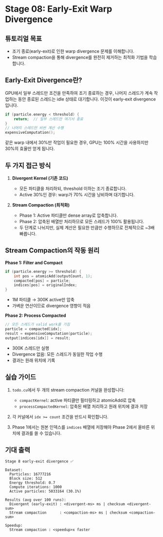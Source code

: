# Stage 08: Early-Exit Warp Divergence

## 튜토리얼 목표

- 조기 종료(early-exit)로 인한 warp divergence 문제를 이해합니다.
- Stream compaction을 통해 divergence를 완전히 제거하는 최적화 기법을 학습합니다.

## Early-Exit Divergence란?

GPU에서 일부 스레드만 조건을 만족하여 조기 종료하는 경우, 나머지 스레드가 계속 작업하는 동안 종료된 스레드는 idle 상태로 대기합니다. 이것이 early-exit divergence입니다.

```cpp
if (particle.energy < threshold) {
    return;  // 일부 스레드만 여기서 종료
}
// 나머지 스레드만 비싼 계산 수행
expensiveComputation();
```

같은 warp 내에서 30%만 작업이 필요한 경우, GPU는 100% 시간을 사용하지만 30%의 효율만 얻게 됩니다.

## 두 가지 접근 방식

1. **Divergent Kernel (기존 코드)**
   - 모든 파티클을 처리하되, threshold 이하는 조기 종료합니다.
   - Active 30%인 경우: warp가 70% 시간을 낭비하며 대기합니다.

2. **Stream Compaction (최적화)**
   - Phase 1: Active 파티클만 dense array로 압축합니다.
   - Phase 2: 압축된 배열만 처리하므로 모든 스레드가 100% 활용됩니다.
   - 두 단계로 나뉘지만, 실제 계산은 필요한 만큼만 수행하므로 전체적으로 ~3배 빠릅니다.

## Stream Compaction의 작동 원리

**Phase 1: Filter and Compact**
```cpp
if (particle.energy >= threshold) {
    int pos = atomicAdd(outputCount, 1);
    compacted[pos] = particle;
    indices[pos] = originalIndex;
}
```
- 1M 파티클 → 300K active만 압축
- 가벼운 연산이므로 divergence 영향이 적음

**Phase 2: Process Compacted**
```cpp
// 모든 스레드가 valid work를 가짐
particle = compacted[idx];
result = expensiveComputation(particle);
output[indices[idx]] = result;
```
- 300K 스레드만 실행
- Divergence 없음: 모든 스레드가 동일한 작업 수행
- 결과는 원래 위치에 기록

## 실습 가이드

1. `todo.cu`에서 두 개의 stream compaction 커널을 완성합니다:
   - `compactKernel`: active 파티클만 필터링하고 atomicAdd로 압축
   - `processCompactedKernel`: 압축된 배열 처리하고 원래 위치에 결과 저장

2. 각 커널에서 `idx >= count` 조건을 반드시 확인합니다.

3. Phase 1에서는 원본 인덱스를 `indices` 배열에 저장해야 Phase 2에서 올바른 위치에 결과를 쓸 수 있습니다.

## 기대 출력

```
Stage 8 early-exit divergence ✅

Dataset:
  Particles: 16777216
  Block size: 512
  Energy threshold: 0.7
  Compute iterations: 1000
  Active particles: 5033164 (30.1%)

Results (avg over 100 runs):
  Divergent (early-exit) : <divergent-ms> ms | checksum <divergent-sum>
  Stream compaction      : <compaction-ms> ms | checksum <compaction-sum>

Speedup:
  Stream compaction : <speedup>x faster
```